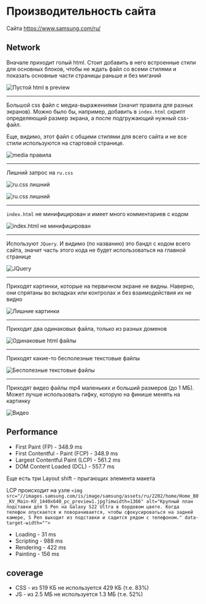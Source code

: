 # Производительность сайта

Сайта https://www.samsung.com/ru/


## Network

Вначале приходит голый html. Стоит добавить в него встроенные стили для основных блоков, чтобы не ждать файл со всеми стилями и показать основные части страницы раньше и без миганий

![Пустой html в preview](./img/1.png)

---

Большой css файл с медиа-выражениями (значит правила для разных экранов). Можно было бы, например, добавить в `index.html` скрипт определяющий размер экрана, а после подгружающий нужный css-файл.

Еще, видимо, этот файл с общими стилями для всего сайта и не все стили используются на стартовой странице.

![media правила](./img/2.png)

---

Лишний запрос на `ru.css`

![ru.css лишний](./img/3.png)

![ru.css лишний](./img/4.png)


---

`index.html` не минифицирован и имеет много комментариев с кодом

![index.html не минифицирован](./img/5.png)

---

Используют `JQuery`. И видимо (по названию) это бандл с кодом всего сайта, значит часть этого кода не будет использоваться на главной странице

![JQuery](./img/6.png)

---

Приходят картинки, которые на первичном экране не видны. Наверно, они спрятаны во вкладках или контролах и без взаимодействия их не видно

![Лишние картинки](./img/7.png)

---

Приходит два одинаковых файла, только из разных доменов

![Одинаковые html файлы](./img/8.png)


---

Приходят какие-то бесполезные текстовые файлы

![Бесполезные текстовые файлы](./img/9.png)

---

Приходят видео файлы mp4 маленьких и больший размеров (до 1 МБ).
Может лучше использовать гифку, которую на финише менять на картинку

![Видео](./img/10.png)


## Performance

* First Paint (FP) - 348.9 ms
* First Contentful -  Paint (FCP) - 348.9 ms
* Largest Contentful Paint (LCP) - 561.2 ms
* DOM Content Loaded (DCL) - 557.7 ms

Еще есть три Layout shift - прыгающих элемента макета

LCP происходит на узле ```<img src="//images.samsung.com/is/image/samsung/assets/ru/2202/home/Home_B0_KV_Main-KV_1440x640_pc_preview1.jpg?imwidth=1366" alt="Крупный план подставки для S Pen на Galaxy S22 Ultra в бордовом цвете. Когда телефон опускается и поворачивается, чтобы сфокусироваться на задней камере, S Pen выходит из подставки и садится рядом с телефоном." data-target-width="">```

* Loading - 31 ms
* Scripting - 988 ms
* Rendering - 422 ms
* Painting - 156 ms


## coverage

* CSS - из 519 КБ не используется 429 КБ (т.е. 83%)
* JS - из 2.5 МБ не используется 1.3 МБ (т.е. 52%)
